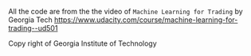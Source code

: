 All the code are from the the video of ```Machine Learning for Trading``` by Georgia Tech
https://www.udacity.com/course/machine-learning-for-trading--ud501

Copy right of Georgia Institute of Technology